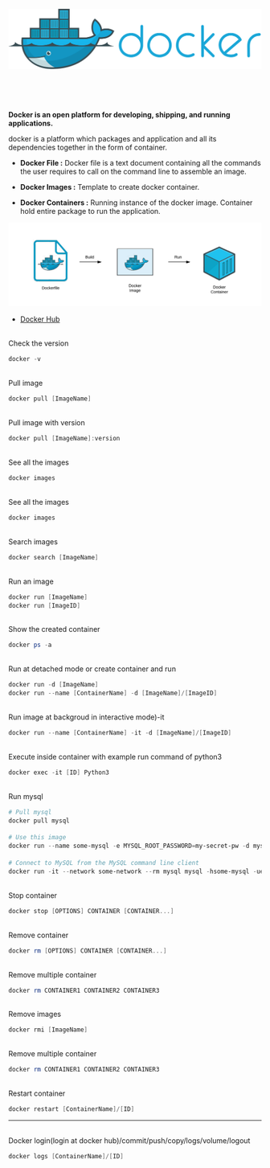 <p align="center">
<img src="Docker/Docker1.svg" width="700">
</p>

<br/>
<br/>
<br/>

**Docker is an open platform for developing, shipping, and running applications.**

docker is a platform which packages and application and all its dependencies together in the form of container.

- **Docker File :** Docker file is a text document containing all the commands the user requires to call on the command line to assemble an image.

- **Docker Images :**  Template to create docker container.

- **Docker Containers :** Running instance of the docker image. Container hold entire package to run the application.
<p align="center">
<img src="Docker/0_CP98BIIBgMG2K3u5.png" width="600">
</p>

- <a href="https://hub.docker.com/"> Docker Hub </a>

<br>
Check the version

```powershell
docker -v
```
<br>
Pull image

```powershell
docker pull [ImageName]
```

<br>
Pull image with version

```powershell
docker pull [ImageName]:version
```

<br>
See all the images

```powershell
docker images
```

<br>
See all the images

```powershell
docker images
```

<br>
Search images

```powershell
docker search [ImageName]
```

<br>
Run an image 

```powershell
docker run [ImageName]
docker run [ImageID]
```

<br>
Show the created container

```powershell
docker ps -a
```

<br>
Run at detached mode or create container and run

```powershell
docker run -d [ImageName]
docker run --name [ContainerName] -d [ImageName]/[ImageID]
```

<br>
Run image at backgroud in interactive mode)-it

```powershell
docker run --name [ContainerName] -it -d [ImageName]/[ImageID]
```

<br>
Execute inside container with example run command of python3

```powershell
docker exec -it [ID] Python3
```

<br>
Run mysql

```powershell
# Pull mysql
docker pull mysql

# Use this image
docker run --name some-mysql -e MYSQL_ROOT_PASSWORD=my-secret-pw -d mysql:tag

# Connect to MySQL from the MySQL command line client
docker run -it --network some-network --rm mysql mysql -hsome-mysql -uexample-user -p
```

<br>
Stop container

```powershell
docker stop [OPTIONS] CONTAINER [CONTAINER...]
```

<br>
Remove container

```powershell
docker rm [OPTIONS] CONTAINER [CONTAINER...]
```

<br>
Remove multiple container

```powershell
docker rm CONTAINER1 CONTAINER2 CONTAINER3
```

<br>
Remove images

```powershell
docker rmi [ImageName]
```

<br>
Remove multiple container

```powershell
docker rm CONTAINER1 CONTAINER2 CONTAINER3
```

<br>
Restart container

```powershell
docker restart [ContainerName]/[ID]
```

---

<br>
Docker login(login at docker hub)/commit/push/copy/logs/volume/logout

```powershell
docker logs [ContainerName]/[ID]
```
